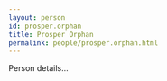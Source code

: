 ```yaml
---
layout: person
id: prosper.orphan
title: Prosper Orphan
permalink: people/prosper.orphan.html
---
```


Person details...